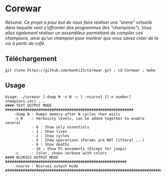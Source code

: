# Corewar

*Résumé: Ce projet a pour but de vous faire réaliser une "arène" virtuelle dans laquelle vont s’affronter des programmes (les "champions"). Vous allez également réaliser un assembleur permettant de compiler ces champions, ainsi qu’un champion pour montrer que vous savez créer de la vie à partir de café.*

## Téléchargement
```git clone https://github.com/manki23/Corewar.git ; cd Corewar ; make```
## Usage
```
Usage: ./corewar [-dump N -v N -c | -ncurse] [[-n number] champion1.cor] ...
#### TEXT OUTPUT MODE ##########################################################
	-dump N	: Dumps memory after N cycles then exits
	-v N	: Verbosity levels, can be added together to enable several
			- 0 : Show only essentials
			- 1 : Show lives
			- 2 : Show cycles
			- 4 : Show operations (Params are NOT litteral ...)
			- 8 : Show deaths
			- 16 : Show PC movements (Except for jumps)
	-c  	: Color, shows verbose with colors
#### NCURSES OUTPUT MODE #######################################################
	-ncurse	: Ncurses output mode
################################################################################
```
